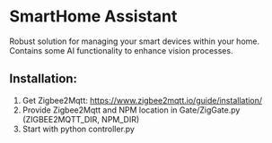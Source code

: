 # SmartHome Assistant
Robust solution for managing your smart devices within your home. Contains some AI functionality to enhance vision processes.

## Installation:
1. Get Zigbee2Mqtt: https://www.zigbee2mqtt.io/guide/installation/
2. Provide Zigbee2Mqtt and NPM location in Gate/ZigGate.py (ZIGBEE2MQTT_DIR, NPM_DIR)
3. Start with python controller.py